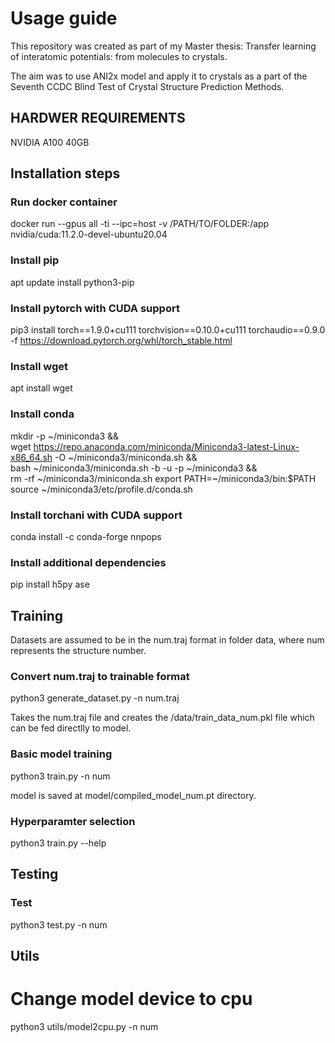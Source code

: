 # Usage guide

This repository was created as part of my Master thesis: Transfer learning of interatomic potentials: from molecules to crystals. 

The aim was to use ANI2x model and apply it to crystals as a part of the Seventh CCDC Blind Test of Crystal
Structure Prediction Methods.  

## HARDWER REQUIREMENTS

NVIDIA A100 40GB

## Installation steps 

### Run docker container 

docker run  --gpus all   -ti --ipc=host  -v /PATH/TO/FOLDER:/app nvidia/cuda:11.2.0-devel-ubuntu20.04

### Install pip 

apt update install python3-pip

### Install pytorch with CUDA support 

pip3 install torch==1.9.0+cu111 torchvision==0.10.0+cu111 torchaudio==0.9.0 -f https://download.pytorch.org/whl/torch_stable.html

### Install wget 

apt install wget

### Install conda 

mkdir -p ~/miniconda3  && \
wget https://repo.anaconda.com/miniconda/Miniconda3-latest-Linux-x86_64.sh -O ~/miniconda3/miniconda.sh && \
bash ~/miniconda3/miniconda.sh -b -u -p ~/miniconda3 && \
rm -rf ~/miniconda3/miniconda.sh
export PATH=~/miniconda3/bin:$PATH
source ~/miniconda3/etc/profile.d/conda.sh

### Install torchani with CUDA support

conda install -c conda-forge nnpops

### Install additional dependencies

pip install h5py ase 

## Training

Datasets are assumed to be in the num.traj format in folder data, where num represents the structure number. 

### Convert num.traj to trainable format

python3 generate_dataset.py -n num.traj

Takes the num.traj file and creates the /data/train_data_num.pkl file which can be fed directlly to model.

### Basic model training 

python3 train.py -n num

model is saved at model/compiled_model_num.pt directory.

### Hyperparamter selection

python3 train.py --help

## Testing

### Test

python3 test.py -n num

## Utils

# Change model device to cpu

python3 utils/model2cpu.py -n num




